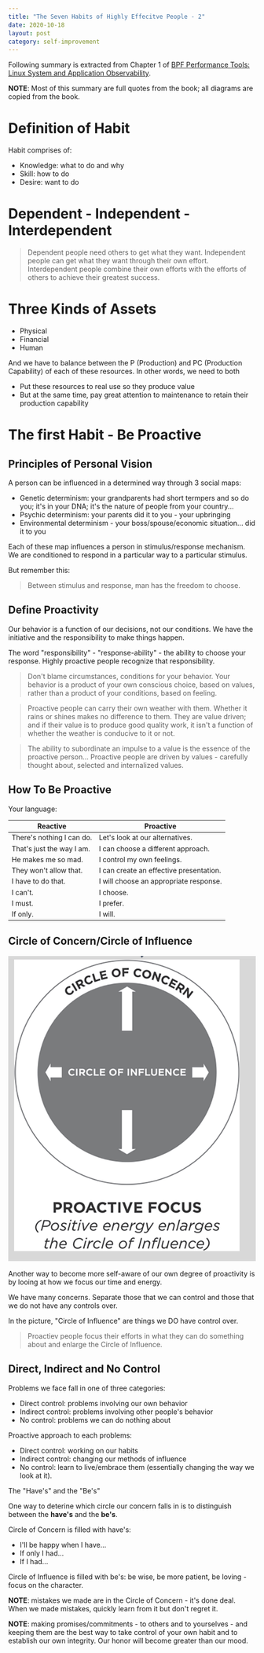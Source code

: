 ```yaml
---
title: "The Seven Habits of Highly Effecitve People - 2"
date: 2020-10-18
layout: post
category: self-improvement 
---
```


Following summary is extracted from Chapter 1 of [BPF Performance Tools: Linux System and Application Observability](http://www.brendangregg.com/bpf-performance-tools-book.html).

**NOTE**: Most of this summary are full quotes from the book; all diagrams are copied from the book.

# Definition of Habit

Habit comprises of:
* Knowledge: what to do and why
* Skill: how to do
* Desire: want to do

# Dependent - Independent - Interdependent

> Dependent people need others to get what they want. Independent people can get what they want through their own effort. Interdependent people combine their own efforts with the efforts of others to achieve their greatest success.

# Three Kinds of Assets
* Physical
* Financial
* Human

And we have to balance between the P (Production) and PC (Production Capability) of each of these resources. In other words, we need to both
* Put these resources to real use so they produce value
* But at the same time, pay great attention to maintenance to retain their production capability

# The first Habit - Be Proactive

## Principles of Personal Vision

A person can be influenced in a determined way through 3 social maps:

* Genetic determinism: your grandparents had short termpers and so do you; it's in your DNA; it's the nature of people from your country...
* Psychic determinism: your parents did it to you - your upbringing
* Environmental determinism - your boss/spouse/economic situation... did it to you 

Each of these map influences a person in stimulus/response mechanism. We are conditioned to respond in a particular way to a particular stimulus.

But remember this:

> Between stimulus and response, man has the freedom to choose.

## Define Proactivity

Our behavior is a function of our decisions, not our conditions. We have the initiative and the responsibility to make things happen.

The word "responsibility" - "response-ability" - the ability to choose your response. Highly proactive people recognize that responsibility.

> Don't blame circumstances, conditions for your behavior. Your behavior is a product of your own conscious choice, based on values, rather than a product of your conditions, based on feeling.

> Proactive people can carry their own weather with them. Whether it rains or shines makes no difference to them. They are value driven; and if their value is to produce good quality work, it isn't a function of whether the weather is conducive to it or not.

> The ability to subordinate an impulse to a value is the essence of the proactive person... Proactive people are driven by values - carefully thought about, selected and internalized values.

## How To Be Proactive

Your language:

| Reactive | Proactive |
| ----- | ----- |
| There's nothing I can do. | Let's look at our alternatives. |
| That's just the way I am. | I can choose a different approach. |
| He makes me so mad. | I control my own feelings. |
| They won't allow that. | I can create an effective presentation. |
| I have to do that. | I will choose an appropriate response. |
| I can't. | I choose. |
| I must. | I prefer. |
| If only. | I will. |

## Circle of Concern/Circle of Influence

![Circle of Concern/Influence](/assets/seven-habits-2/circle-concern-influence.png)

Another way to become more self-aware of our own degree of proactivity is by looing at how we focus our time and energy.

We have many concerns. Separate those that we can control and those that we do not have any controls over.

In the picture, "Circle of Influence" are things we DO have control over.

> Proactiev people focus their efforts in what they can do something about and enlarge the Circle of Influence.

## Direct, Indirect and No Control

Problems we face fall in one of three categories:
* Direct control: problems involving our own behavior
* Indirect control: problems involving other people's behavior
* No control: problems we can do nothing about

Proactive approach to each problems:
* Direct control: working on our habits
* Indirect control: changing our methods of influence
* No control: learn to live/embrace them (essentially changing the way we look at it).

The "Have's" and the "Be's"

One way to deterine which circle our concern falls in is to distinguish between the __have's__ and the __be's__.

Circle of Concern is filled with have's:
* I'll be happy when I have...
* If only I had...
* If I had...

Circle of Influence is filled with be's: be wise, be more patient, be loving - focus on the character.

**NOTE**: mistakes we made are in the Circle of Concern - it's done deal. When we made mistakes, quickly learn from it but don't regret it.

**NOTE**: making promises/commitments - to others and to yourselves - and keeping them are the best way to take control of your own habit and to establish our own integrity. Our honor will become greater than our mood.